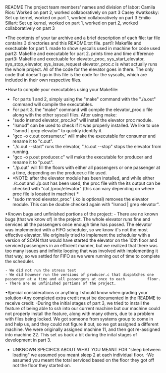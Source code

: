 README 
The project team members' names and division of labor:
  Camila Rios: Worked on part 2, worked collaboratively on part 3
  Casey Kwatkosky: Set up kernel, worked on part 1, worked collaboratively on part 3
  Emilio Sillart: Set up kernel, worked on part 1, worked on part 2, worked collaboratively on part 3

•The contents of your tar archive and a brief description of each file:
  tar file contains 3 directories and this README.txt file.
    part1: Makefile and exectuable for part 1.
		made to show syscalls used in machine for code used 
    part2: Makefile and executable for part 2.
		prints time and time difference
	part3: Makefile and exectuable for elevator_proc, sys_start_elevator, sys_stop_elevator, sys_issue_request
		elevator_proc.c is what actually runs the whole project. All of the code for the elevator goes in there. The only code that 			doesn't go in this file is the code for the syscalls, which are included in their own respective files. 
			
	

•How to compile your executables using your Makefile:
- For parts 1 and 2, simply using the "make" command with the "./a.out" command will compile the executables.
- For part 3, the "make" command will compile the elevator_proc.c file along with the other syscall files. After using make:
- "sudo insmod elevator_proc.ko" will install the elevator proc module. 
- "lsmod" can be used to check if it was properly installed. We like to use "lsmod | grep elevator" to quickly identify it.
- "gcc -o c.out consumer.c" will make the executable for consumer and rename it to "c.out".
- "./c.out --start" runs the elevator, "./c.out --stop" stops the elevator from running.
- "gcc -o p.out producer.c" will make the executable for producer and rename it to "p.out".
- "./p.out" will fill the floors with either all passengers or one passenger at a time, depending on the producer.c file used.
- *NOTE: after the elevator module has been installed, and while either ./c.out and ./p.out has been used, the proc file with the 	its output can be checked with "cat /proc/elevator" (this can vary depending on where proc file is located in machine) * 
- "sudo rmmod elevator_proc" (.ko is optional) removes the elevator module. This can be double checked again 
   with "lsmod | grep elevator".
  

•Known bugs and unfinished portions of the project:
	- There are no known bugs (that we know of) in the project. The whole elevator runs fine and services all the passengers once
	enough time has passed. The elevator was implemented with a FIFO scheduler, so we know it's not the most effective elevator.
	We originally tried to implement the scheduler with a version of SCAN that would have started the elevator on the 10th floor
	and serviced passengers in an efficient manner, but we realized that there was too many issues and infinite looping that was
	involved with implementing it that way, so we settled for FIFO as we were running out of time to complete the scheduler. 
	
	- We did not run the stress test 
	- We did however run the versions of producer.c that dispatches one passenger at a time and all passengers at once to each 			floor.
	- There are no unfinished portions of the project. 


•Special considerations or anything I should know when grading your solution◦Any completed extra credit must be documented in the README to receive credit:
	-During the initial stages of part 3, we tried to install the feature of being able to ssh into our current machine but our
	machine could not properly install the feature, along with many others, due to a problem with files being locked. We got
	someone from systems group to come in and help us, and they could not figure it out, so we got assigned a different machine.
	We were originally assigned machine 11, and then got re-assigned into machine 22. This set us back a bit during the inital
	stages of development in part 3.

- UNKNOWN SPECIFICS ABOUT WHAT YOU MEANT FOR "sleep between loading" we assumed you meant sleep 2 at each individual floor.
  -We assumed you meant the total serviced based on the floor they got off not the floor they started on.

